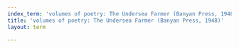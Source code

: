 ```yaml
---
index_term: 'volumes of poetry: The Undersea Farmer (Banyan Press, 1948)'
title: 'volumes of poetry: The Undersea Farmer (Banyan Press, 1948)'
layout: term

---
```

